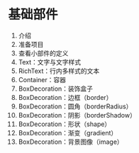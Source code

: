 # 基础部件

1. 介绍
2. 准备项目
3. 查看小部件的定义
4. Text：文字与文字样式
5. RichText：行内多样式的文本
6. Container：容器
7. BoxDecoration：装饰盒子
8. BoxDecoration：边框（border）
9. BoxDecoration：圆角（borderRadius）
10. BoxDecoration：阴影（borderShadow）
11. BoxDecoration：形状（shape）
12. BoxDecoration：渐变（gradient）
13. BoxDecoration：背景图像（image）
